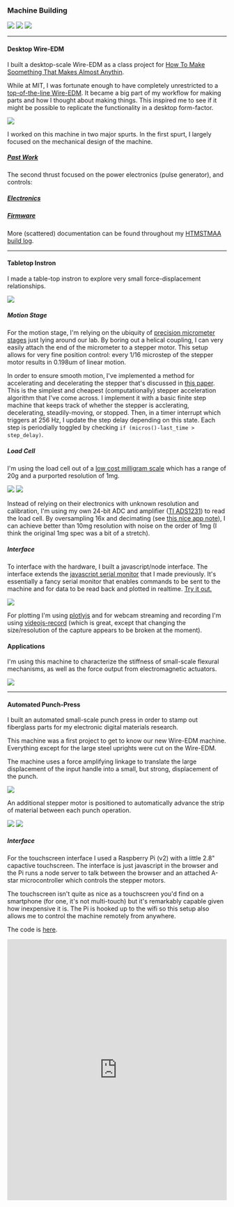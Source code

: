 ### Machine Building

<div class="image-row">
    <a href="#edm" style="flex:1.5"><img src="content/machine_building/wire_edm/dwedm2_01.jpeg" ></a>
    <a href="#instron" style="flex:1.33"><img src="content/machine_building/tabletopinstron/instron_far.jpg" ></a>
    <a href="#punchpress" style="flex:1.26"><img src="content/machine_building/punch_press/automated_punch_press.png" ></a>
</div>

<hr>

#### <a id="edm">Desktop Wire-EDM</a>

I built a desktop-scale Wire-EDM as a class project for [How To Make Soomething That Makes Almost Anythin](https://fab.cba.mit.edu/classes/865.15/index.html).

While at MIT, I was fortunate enough to have completely unrestricted to a [top-of-the-line Wire-EDM](http://cba.mit.edu/tools/index.html). It became a big part of my workflow for making parts and how I thought about making things. This inspired me to see if it might be possible to replicate the functionality in a desktop form-factor.

<div class="image-row"><img src="content/machine_building/wire_edm/dwedm2_01.jpeg"></div>

I worked on this machine in two major spurts. In the first spurt, I largely focused on the mechanical design of the machine.

##### [Past Work](https://langfordw.pages.cba.mit.edu/desktopWEDM/pastWork/)

The second thrust focused on the power electronics (pulse generator), and controls:

##### [Electronics](https://langfordw.pages.cba.mit.edu/desktopWEDM/electronics/)

##### [Firmware](https://langfordw.pages.cba.mit.edu/desktopWEDM/firmware/)

More (scattered) documentation can be found throughout my [HTMSTMAA build log](https://fab.cba.mit.edu/classes/865.15/people/will.langford/index.html).

<hr>

#### <a id="instron">Tabletop Instron</a>

I made a table-top instron to explore very small force-displacement relationships.

<div class="image-row">
    <img src="content/machine_building/tabletopinstron/instron_far.jpg">
</div>

##### Motion Stage

For the motion stage, I'm relying on the ubiquity of <a href="https://www.thorlabs.com/newgrouppage9.cfm?objectgroup_id=10211">precision micrometer stages</a> just lying around our lab. By boring out a helical coupling, I can very easily attach the end of the micrometer to a stepper motor. This setup allows for very fine position control: every 1/16 microstep of the stepper motor results in 0.198um of linear motion.

In order to ensure smooth motion, I've implemented a method for accelerating and decelerating the stepper that's discussed in [this paper](http://www.hwml.com/leibramp.pdf). This is the simplest and cheapest (computationally) stepper acceleration algorithm that I've come across. I implement it with a basic finite step machine that keeps track of whether the stepper is acclerating, decelerating, steadily-moving, or stopped. Then, in a timer interrupt which triggers at 256 Hz, I update the step delay depending on this state. Each step is periodially toggled by checking `if (micros()-last_time > step_delay)`.

##### Load Cell

I'm using the load cell out of a <a href="https://www.amazon.com/American-Weigh-GEMINI-20-Portable-MilliGram/dp/B0012TDNAM/">low cost milligram scale</a> which has a range of 20g and a purported resolution of 1mg.

<div class="image-row">
    <img src="content/machine_building/tabletopinstron/instron_close.jpg">
    <img src="content/machine_building/tabletopinstron/instron_circuits.jpg">
</div>

Instead of relying on their electronics with unknown resolution and calibration, I'm using my own 24-bit ADC and amplifier (<a href="http://www.ti.com/product/ADS1231">TI ADS1231</a>) to read the load cell. By oversampling 16x and decimating (see <a href="http://www.atmel.com/images/doc8003.pdf">this nice app note</a>), I can achieve better than 10mg resolution with noise on the order of 1mg (I think the original 1mg spec was a bit of a stretch).
	
##### Interface

To interface with the hardware, I built a javascript/node interface. The interface extends the [javascript serial monitor](https://gitlab.cba.mit.edu/langfordw/javascriptSerialMonitor) that I made previously. It's essentially a fancy serial monitor that enables commands to be sent to the machine and for data to be read back and plotted in realtime. <a href="https://langfordw.pages.cba.mit.edu/table_top_instron/js_interface">Try it out.</a>

<div class="image-row">
    <img src="content/machine_building/tabletopinstron/table_top_instron_usability_gif.gif">
</div>

For plotting I'm using [plotlyjs](https://plot.ly/javascript/) and for webcam streaming and recording I'm using [videojs-record](https://github.com/collab-project/videojs-record) (which is great, except that changing the size/resolution of the capture appears to be broken at the moment).

#### Applications

I'm using this machine to characterize the stiffness of small-scale flexural mechanisms, as well as the force output from electromagnetic actuators.

<div class="image-row">
    <img src="content/machine_building/tabletopinstron/sarrus_stiffness.gif">
</div>

<hr>

#### <a id="punchpress">Automated Punch-Press</a>

I built an automated small-scale punch press in order to stamp out fiberglass parts for my electronic digital materials research.

This machine was a first project to get to know our new Wire-EDM machine. Everything except for the large steel uprights were cut on the Wire-EDM.

The machine uses a force amplifying linkage to translate the large displacement of the input handle into a small, but strong, displacement of the punch. 

<div class="image-row">
    <img src="content/machine_building/punch_press/automated_punch_press.png">
</div>

An additional stepper motor is positioned to automatically advance the strip of material between each punch operation. 

<div class="image-row">
    <img src="content/machine_building/punch_press/punch_press_close.jpg">
    <img src="content/machine_building/punch_press/punch_press_part.jpg">
</div>

##### Interface

For the touchscreen interface I used a Raspberry Pi (v2) with a little 2.8" capactive touchscreen. The interface is just javascript in the browser and the Pi runs a node server to talk between the browser and an attached A-star microcontroller which controls the stepper motors.

The touchscreen isn't quite as nice as a touchscreen you'd find on a smartphone (for one, it's not multi-touch) but it's remarkably capable given how inexpensive it is. The Pi is hooked up to the wifi so this setup also allows me to control the machine remotely from anywhere.

The code is [here](https://github.com/langfordw/punch_press_interface).

<div align="center">
    <iframe width="100%" height="600px" src="https://www.youtube.com/embed/YzUhlqh1Msk" title="" frameborder="0" allow="accelerometer; autoplay; clipboard-write; encrypted-media; gyroscope; picture-in-picture; web-share" allowfullscreen></iframe>
</div>

